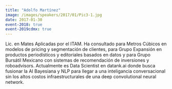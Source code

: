 ```yaml
---
title: "Adolfo Martínez"
image: /images/speakers/2017/01/Pic3-1.jpg
date: 2017-01-30
event-2018: true
event-2019cdmx: true
---
```


Lic. en Mates Aplicadas por el ITAM. Ha consultado para Metros Cúbicos en modelos de pricing y segmentación de clientes, para Grupo Expansión en productos periodísticos y editoriales basados en datos y para Grupo Bursátil Mexicano con sistemas de recomendación de inversiones y roboadvisors. Actualmente es Data Scientist en datank.ai donde busca fusionar la AI Bayesiana y NLP para llegar a una inteligancia conversacional sin los altos costos infraestructurales de una deep convolutional neural network.